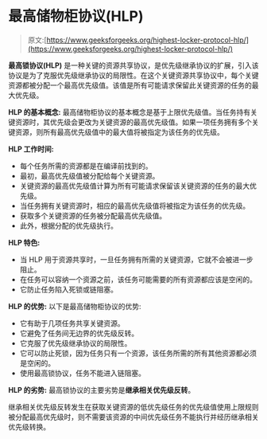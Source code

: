 # 最高储物柜协议(HLP)

> 原文:[https://www.geeksforgeeks.org/highest-locker-protocol-hlp/](https://www.geeksforgeeks.org/highest-locker-protocol-hlp/)

**最高锁协议(HLP)** 是一种关键的资源共享协议，是优先级继承协议的扩展，引入该协议是为了克服优先级继承协议的局限性。在这个关键资源共享协议中，每个关键资源都被分配一个最高优先级值。该值是所有可能请求保留此关键资源的任务的最大优先级。

**HLP 的基本概念:**
最高储物柜协议的基本概念是基于上限优先级值。当任务持有关键资源时，其优先级会更改为关键资源的最高优先级值。如果一项任务拥有多个关键资源，则所有最高优先级值中的最大值将被指定为该任务的优先级。

**HLP 工作时间:**

*   每个任务所需的资源都是在编译前找到的。
*   最初，最高优先级值被分配给每个关键资源。
*   关键资源的最高优先级值计算为所有可能请求保留该关键资源的任务的最大优先级。
*   当任务拥有关键资源时，相应的最高优先级值将被指定为该任务的优先级。
*   获取多个关键资源的任务被分配最高优先级值。
*   此外，根据分配的优先级执行。

**HLP 特色:**

*   当 HLP 用于资源共享时，一旦任务拥有所需的关键资源，它就不会被进一步阻止。
*   在任务可以容纳一个资源之前，该任务可能需要的所有资源都应该是空闲的。
*   它防止任务陷入死锁或链阻塞。

**HLP 的优势:**
以下是最高储物柜协议的优势:

*   它有助于几项任务共享关键资源。
*   它避免了任务间无边界的优先级反转。
*   它克服了优先级继承协议的局限性。
*   它可以防止死锁，因为任务只有一个资源，该任务所需的所有其他资源都必须是空闲的。
*   使用最高锁协议，任务不能进入链阻塞。

**HLP 的劣势:**
最高锁协议的主要劣势是**继承相关优先级反转**。

继承相关优先级反转发生在获取关键资源的低优先级任务的优先级值使用上限规则被分配最高优先级时，则不需要该资源的中间优先级任务不能执行并经历继承相关优先级转换。